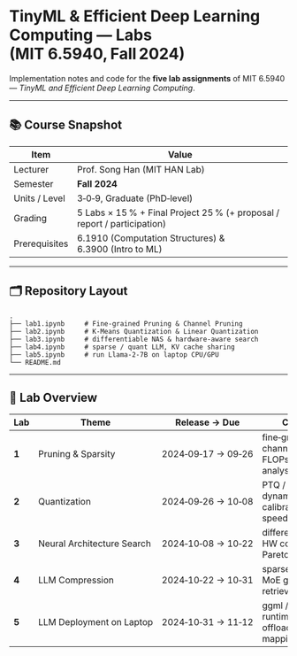 # TinyML & Efficient Deep Learning Computing — Labs (MIT 6.5940, Fall 2024)

Implementation notes and code for the **five lab assignments** of MIT 6.5940 — *TinyML and Efficient Deep Learning Computing*.

---

## 📚 Course Snapshot

| Item          | Value                                                                    |
| ------------- | ------------------------------------------------------------------------ |
| Lecturer      | Prof. Song Han (MIT HAN Lab)                                             |
| Semester      | **Fall 2024**                                                            |
| Units / Level | 3‑0‑9, Graduate (PhD‑level)                                              |
| Grading       | 5 Labs × 15 % + Final Project 25 % (+ proposal / report / participation) |
| Prerequisites | 6.1910 (Computation Structures) & 6.3900 (Intro to ML)                   |

---

## 🗂 Repository Layout

```text
.
├── lab1.ipynb     # Fine-grained Pruning & Channel Pruning
├── lab2.ipynb     # K-Means Quantization & Linear Quantization
├── lab3.ipynb     # differentiable NAS & hardware‑aware search
├── lab4.ipynb     # sparse / quant LLM, KV cache sharing
├── lab5.ipynb     # run Llama‑2‑7B on laptop CPU/GPU
└── README.md
```

---

## 📝 Lab Overview

| Lab   | Theme                      | Release → Due      | Core skills                                              |
| ----- | -------------------------- | ------------------ | -------------------------------------------------------- |
| **1** | Pruning & Sparsity         | 2024‑09‑17 → 09‑26 | fine‑grained / channel pruning, FLOPs & latency analysis |
| **2** | Quantization               | 2024‑09‑26 → 10‑08 | PTQ / QAT, dynamic‑range calibration, INT8 speed‑up      |
| **3** | Neural Architecture Search | 2024‑10‑08 → 10‑22 | differentiable NAS, HW cost models, Pareto frontier      |
| **4** | LLM Compression            | 2024‑10‑22 → 10‑31 | sparse + quant LLM, MoE gating, retrieval cache          |
| **5** | LLM Deployment on Laptop   | 2024‑10‑31 → 11‑12 | ggml / vLLM runtime, CPU offloading, memory mapping      |
